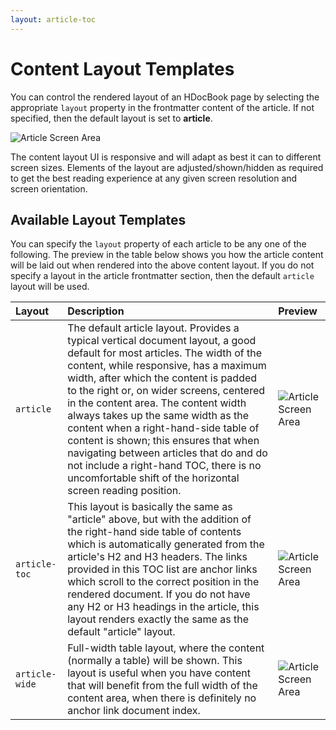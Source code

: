 ```yaml
---
layout: article-toc
---
```

# Content Layout Templates 

You can control the rendered layout of an HDocBook page by selecting the appropriate `layout` property in the frontmatter content of the article. If not specified, then the default layout is set to **article**.

![Article Screen Area]( /_books/hdoc-guide/hdocbook/images/article-area.png )

The content layout UI is responsive and will adapt as best it can to different screen sizes. Elements of the layout are adjusted/shown/hidden as required to get the best reading experience at any given screen resolution and screen orientation. 

## Available Layout Templates

You can specify the `layout` property of each article to be any one of the following. The preview in the table below shows you how the article content will be laid out when rendered into the above content layout. If you do not specify a layout in the article frontmatter section, then the default `article` layout will be used. 

|Layout|Description|Preview|
|:---|:---|:---|
|<span style="white-space:nowrap;">`article`</span>|The default article layout. Provides a typical vertical document layout, a good default for most articles. The width of the content, while responsive, has a maximum width, after which the content is padded to the right or, on wider screens, centered in the content area. The content width always takes up the same width as the content when a right-hand-side table of content is shown; this ensures that when navigating between articles that do and do not include a right-hand TOC, there is no uncomfortable shift of the horizontal screen reading position.|![Article Screen Area]( /_books/hdoc-guide/hdocbook/images/article_1.png)|
|<span style="white-space:nowrap;">`article-toc`</span>|This layout is basically the same as "article" above, but with the addition of the right-hand side table of contents which is automatically generated from the article's H2 and H3 headers. The links provided in this TOC list are anchor links which scroll to the correct position in the rendered document. If you do not have any H2 or H3 headings in the article, this layout renders exactly the same as the default "article" layout.|![Article Screen Area]( /_books/hdoc-guide/hdocbook/images/article-toc_1.png )|
|<span style="white-space:nowrap;">`article-wide`<span>|Full-width table layout, where the content (normally a table) will be shown. This layout is useful when you have content that will benefit from the full width of the content area, when there is definitely no anchor link document index.|![Article Screen Area]( /_books/hdoc-guide/hdocbook/images/article-wide_1.png ) |